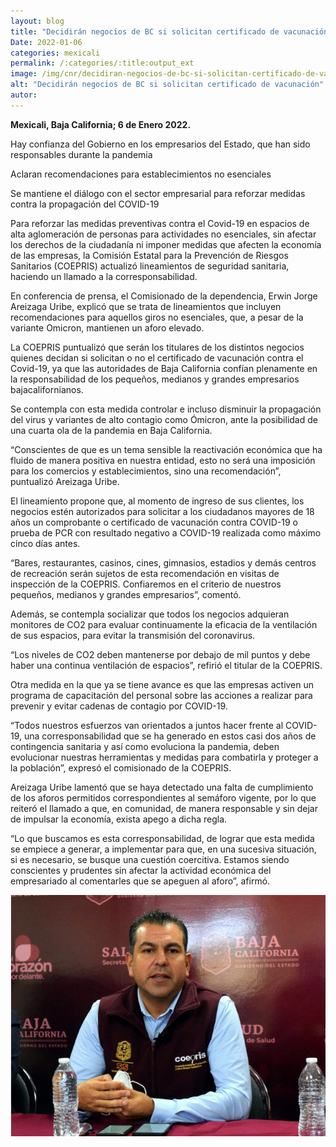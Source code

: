 ```yaml
---
layout: blog
title: "Decidirán negocios de BC si solicitan certificado de vacunación"
Date: 2022-01-06
categories: mexicali
permalink: /:categories/:title:output_ext
image: /img/cnr/decidiran-negocios-de-bc-si-solicitan-certificado-de-vacunacion.png
alt: "Decidirán negocios de BC si solicitan certificado de vacunación"
autor:
---
```


**Mexicali, Baja California; 6 de Enero 2022.** 

Hay confianza del Gobierno en los empresarios del Estado, que han sido responsables durante la pandemia

Aclaran recomendaciones para establecimientos no esenciales

Se mantiene el diálogo con el sector empresarial para reforzar medidas contra la propagación del COVID-19

Para reforzar las medidas preventivas contra el Covid-19 en espacios de alta aglomeración de personas para actividades no esenciales, sin afectar los derechos de la ciudadanía ni imponer medidas que afecten la economía de las empresas, la Comisión Estatal para la Prevención de Riesgos Sanitarios (COEPRIS) actualizó lineamientos de seguridad sanitaria, haciendo un llamado a la corresponsabilidad. 

En conferencia de prensa, el Comisionado de la dependencia, Erwin Jorge Areizaga Uribe, explicó que se trata de lineamientos que incluyen recomendaciones para aquellos giros no esenciales, que, a pesar de la variante Omicron, mantienen un aforo elevado. 

La COEPRIS puntualizó que serán los titulares de los distintos negocios quienes decidan si solicitan o no el certificado de vacunación contra el Covid-19, ya que las autoridades de Baja California confían plenamente en la responsabilidad de los pequeños, medianos y grandes empresarios bajacalifornianos. 

Se contempla con esta medida controlar e incluso disminuir la propagación del virus y variantes de alto contagio como Ómicron, ante la posibilidad de una cuarta ola de la pandemia en Baja California.

“Conscientes de que es un tema sensible la reactivación económica que ha fluido de manera positiva en nuestra entidad, esto no será una imposición para los comercios y establecimientos, sino una recomendación”, puntualizó Areizaga Uribe. 

El lineamiento propone que, al momento de ingreso de sus clientes, los negocios estén autorizados para solicitar a los ciudadanos mayores de 18 años un comprobante o certificado de vacunación contra COVID-19 o prueba de PCR con resultado negativo a COVID-19 realizada como máximo cinco días antes.

“Bares, restaurantes, casinos, cines, gimnasios, estadios y demás centros de recreación serán sujetos de esta recomendación en visitas de inspección de la COEPRIS. Confiaremos en el criterio de nuestros pequeños, medianos y grandes empresarios”, comentó. 

Además, se contempla socializar que todos los negocios adquieran monitores de CO2 para evaluar continuamente la eficacia de la ventilación de sus espacios, para evitar la transmisión del coronavirus. 

“Los niveles de CO2 deben mantenerse por debajo de mil puntos y debe haber una continua ventilación de espacios”, refirió el titular de la COEPRIS.	

Otra medida en la que ya se tiene avance es que las empresas activen un programa de capacitación del personal sobre las acciones a realizar para prevenir y evitar cadenas de contagio por COVID-19.

“Todos nuestros esfuerzos van orientados a juntos hacer frente al COVID-19, una corresponsabilidad que se ha generado en estos casi dos años de contingencia sanitaria y así como evoluciona la pandemia, deben evolucionar nuestras herramientas y medidas para combatirla y proteger a la población”, expresó el comisionado de la COEPRIS.

Areizaga Uribe lamentó que se haya detectado una falta de cumplimiento de los aforos permitidos correspondientes al semáforo vigente, por lo que reiteró el llamado a que, en comunidad, de manera responsable y sin dejar de impulsar la economía, exista apego a dicha regla.

“Lo que buscamos es esta corresponsabilidad, de lograr que esta medida se empiece a generar, a implementar para que, en una sucesiva situación, si es necesario, se busque una cuestión coercitiva. Estamos siendo conscientes y prudentes sin afectar la actividad económica del empresariado al comentarles que se apeguen al aforo”, afirmó.

<div id="carouselExampleSlidesOnly" class="carousel slide" data-ride="carousel">
  <div class="carousel-inner">
    <div class="carousel-item active">
       <img class="d-block w-100" src="/img/cnr/decidiran-negocios-de-bc-si-solicitan-certificado-de-vacunacion.png" loading="lazy"  alt="Decidirán negocios de BC si solicitan certificado de vacunación">
    </div>
  </div>
</div>